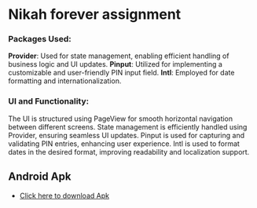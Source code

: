 # Nikah forever assignment
### Packages Used:
**Provider**: Used for state management, enabling efficient handling of business logic and UI updates.
**Pinput**: Utilized for implementing a customizable and user-friendly PIN input field.
**Intl**: Employed for date formatting and internationalization.
### UI and Functionality:
The UI is structured using PageView for smooth horizontal navigation between different screens.
State management is efficiently handled using Provider, ensuring seamless UI updates.
Pinput is used for capturing and validating PIN entries, enhancing user experience.
Intl is used to format dates in the desired format, improving readability and localization support.

## Android Apk
- [Click here to download Apk]([https://docs.flutter.dev/get-started/codelab](https://i.diawi.com/EvEKWA))


